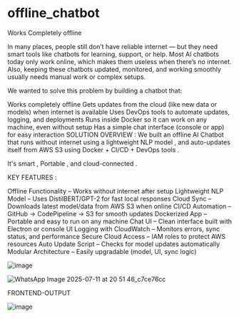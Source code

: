 # offline_chatbot
Works Completely offline

In many places, people still don’t have reliable internet — but they need smart tools like chatbots for learning, support, or help. Most AI chatbots today only work online, which makes them useless when there’s no internet.
Also, keeping these chatbots updated, monitored, and working smoothly usually needs manual work or complex setups. 

We wanted to solve this problem by building a chatbot that:

Works completely offline
 Gets updates from the cloud (like new data or models) when internet is available
 Uses DevOps tools to automate updates, logging, and deployments
 Runs inside Docker so it can work on any machine, even without setup
Has a simple chat interface (console or app) for easy interaction
SOLUTION OVERVIEW : 
We built an offline AI Chatbot that runs without internet using a lightweight NLP model , and auto-updates itself from AWS S3 using Docker + CI/CD + DevOps tools .

It's smart , Portable , and cloud-connected .

KEY FEATURES :

 Offline Functionality – Works without internet after setup
 Lightweight NLP Model – Uses DistilBERT/GPT-2 for fast local responses
 Cloud Sync – Downloads latest model/data from AWS S3 when online
 CI/CD Automation – GitHub → CodePipeline → S3 for smooth updates
 Dockerized App – Portable and easy to run on any machine
 Chat UI – Clean interface built with Electron or console UI
 Logging with CloudWatch – Monitors errors, sync status, and performance
 Secure Cloud Access – IAM roles to protect AWS resources
 Auto Update Script – Checks for model updates automatically
 Modular Architecture – Easily upgradable (model, UI, sync logic)

![image](https://github.com/user-attachments/assets/33ca7906-a543-40ec-9657-26636e5f9eb6)

![WhatsApp Image 2025-07-11 at 20 51 46_c7ce76cc](https://github.com/user-attachments/assets/ba92fee9-8f21-426a-a6cb-032cfc04e55c)

FRONTEND-OUTPUT

![image](https://github.com/user-attachments/assets/b966f52a-a052-485b-95c0-71c3d05db65b)






